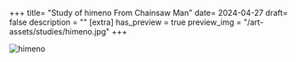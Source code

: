 +++
title= "Study of himeno From Chainsaw Man"
date= 2024-04-27
draft= false
description = ""
[extra]
has_preview = true
preview_img = "/art-assets/studies/himeno.jpg"
+++

![himeno](/art-assets/studies/himeno.jpg "drawing of himeno from chainsaw man chapter 16 holding a cigarette and smiling slyly")